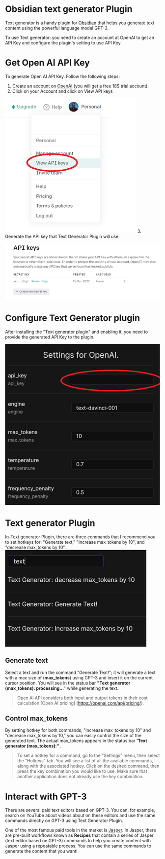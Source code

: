 # Obsidian text generator Plugin 

Text generator is a handy plugin for [Obsidian](https://obsidian.md) that helps you generate text content using the powerful language model GPT-3.   

To use Text generator: you need to create an account at OpenAI to get an API Key and configure the plugin's setting to use API Key. 

# Get Open AI API Key
To generate Open AI API Key.  Follow  the following steps: 

1.  Create an account on [OpenAI](https://beta.openai.com/signup) (you will get a free 18$ trial account). 
2.  Click on your Account and click on View API keys

![](./images/20220227121447.png)
3.  Generate the API key that Text Generator Plugin will use

![](./images/20220227121545.png)


# Configure Text Generator plugin
After installing the "Text generator plugin" and enabling it, you need to provide the generated API Key to the plugin. 

![](./images/20220227122219.png)

# Text generator Plugin


In-Text generator Plugin, there are three commands that I recommend you to set hotkeys for: "Generate text," "Increase max_tokens by 10", and "decrease max_tokens by 10".
![](./images/20220227122749.png)

## Generate text
Select a text and run the command "Generate Text!"; it will generate a text with a max size of (**max_tokens**) using GPT-3 and insert it on the current cursor position.  You will see in the status bar **"Text generator (max_tokens): processing..."** while generating the text. 


> Open AI API considers both Input and output tokens in their cost calculation [Open AI pricing] (https://openai.com/api/pricing/).


## Control max_tokens
By setting hotkey for both commands, "Increase max_tokens by 10" and "decrease max_tokens by 10," you can easily control the size of the generated text.  The actual  max_tokens appears in the status bar **'Text generator (max_tokens):"** .


> To set a hotkey for a command, go to the "Settings" menu, then select the "Hotkeys" tab.  You will see a list of all the available commands, along with the associated hotkey.  Click on the desired command, then press the key combination you would like to use.  Make sure that another application does not already use the key combination.



# Interact with GPT-3 

There are several paid text editors based on GPT-3.  You can, for example, search on YouTube about videos about on these editors and use the same commands directly on GPT-3 using Text Generator Plugin. 

One of the most famous paid tools in the market is [Jasper](https://jasper.ai?special=qHt_szZ).  In Jasper, there are pre-built workflows known as **Recipes** that contain a series of Jasper (text editor based on GPT-3) commands to help you create content with Jasper using a repeatable process.  You can use the same commands to generate the content that you want! 
